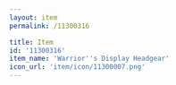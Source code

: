 ```yaml
---
layout: item
permalink: /11300316

title: Item
id: '11300316'
item_name: 'Warrior''s Display Headgear'
icon_url: 'item/icon/11300007.png'
---
```


